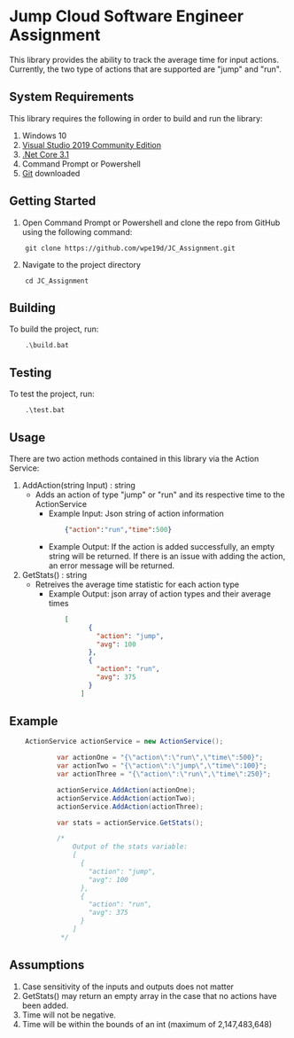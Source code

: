 # Jump Cloud Software Engineer Assignment
This library provides the ability to track the average time for input actions.  Currently, the two type of actions that are supported are "jump" and "run".

## System Requirements
This library requires the following in order to build and run the library:  
1. Windows 10
2. [Visual Studio 2019 Community Edition](https://visualstudio.microsoft.com/downloads/)
3. [.Net Core 3.1](https://dotnet.microsoft.com/download/dotnet/3.1)
4. Command Prompt or Powershell
5. [Git](https://git-scm.com/downloads) downloaded

## Getting Started
1. Open Command Prompt or Powershell and clone the repo from GitHub using the following command:
```
    git clone https://github.com/wpe19d/JC_Assignment.git
```
2. Navigate to the project directory
```
    cd JC_Assignment
```
## Building
To build the project, run:
```
    .\build.bat
```

## Testing
To test the project, run:
```
    .\test.bat
```
## Usage
There are two action methods contained in this library via the Action Service:
1. AddAction(string Input) : string
    - Adds an action of type "jump" or "run" and its respective time to the ActionService
        - Example Input: Json string of action information
          ```json
              {"action":"run","time":500}
          ```
        - Example Output: If the action is added successfully, an empty string will be returned.  If there is an issue with adding the action, an error message will be returned.
2. GetStats() : string
    - Retreives the average time statistic for each action type
      - Example Output: json array of action types and their average times
          ```json
              [
                    {
                      "action": "jump",
                      "avg": 100
                    },
                    {
                      "action": "run",
                      "avg": 375
                    }
                  ]
          ```

## Example
```csharp
    ActionService actionService = new ActionService();

            var actionOne = "{\"action\":\"run\",\"time\":500}";
            var actionTwo = "{\"action\":\"jump\",\"time\":100}";
            var actionThree = "{\"action\":\"run\",\"time\":250}";

            actionService.AddAction(actionOne);
            actionService.AddAction(actionTwo);
            actionService.AddAction(actionThree);

            var stats = actionService.GetStats();

            /*
                Output of the stats variable: 
                [
                  {
                    "action": "jump",
                    "avg": 100
                  },
                  {
                    "action": "run",
                    "avg": 375
                  }
                ]
             */
```

## Assumptions
1. Case sensitivity of the inputs and outputs does not matter
2. GetStats() may return an empty array in the case that no actions have been added.
3. Time will not be negative.
4. Time will be within the bounds of an int (maximum of 2,147,483,648)
